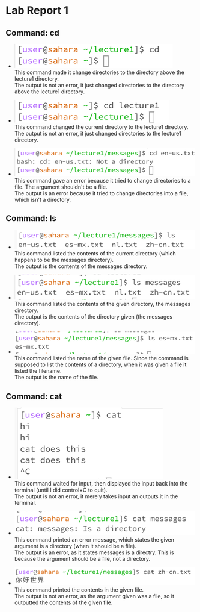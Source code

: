 # Lab Report 1

## Command: cd
- ![Image](Screenshot%202023-10-02%20125930.png)  
This command made it change directories to the directory above the lecture1 directory.    
The output is not an error, it just changed directories to the directory above the lecture1 directory.  


- ![Image](Screenshot%202023-10-02-1.png)  
This command changed the current directory to the lecture1 directory.  
The output is not an error, it just changed directories to the lecture1 directory.     


- ![Image](Screenshot%202023-10-02-2.png)  
This command gave an error because it tried to change directories to a file. The argument shouldn't be a file.  
The output is an error because it tried to change directories into a file, which isn't a directory.  


## Command: ls
- ![Image](https://github.com/hillarychang/cse15l-lab-reports/blob/main/Screenshot%202023-10-02-3.png)  
This command listed the contents of the current directory (which happens to be the messages directory).   
The output is the contents of the messages directory.  


- ![Image](https://github.com/hillarychang/cse15l-lab-reports/blob/main/Screenshot%202023-10-02-5.png)  
This command listed the contents of the given directory, the messages directory.  
The output is the contents of the directory given (the messages directory).  


- ![Image](https://github.com/hillarychang/cse15l-lab-reports/blob/main/Screenshot%202023-10-02-6.png)  
This command listed the name of the given file. Since the command is supposed to list the contents of a directory, when it was given a file it listed the filename.  
The output is the name of the file.  


## Command: cat
- ![Image](https://github.com/hillarychang/cse15l-lab-reports/blob/main/Screenshot%202023-10-02%20134222.png)  
This command waited for input, then displayed the input back into the terminal (until I did control+C to quit).  
The output is not an error, it merely takes input an outputs it in the terminal.  

- ![Image](https://github.com/hillarychang/cse15l-lab-reports/blob/main/Screenshot%202023-10-02-8131654.png)  
This command printed an error message, which states the given argument is a directory (when it should be a file).  
The output is an error, as it states messages is a directry. This is because the argument should be a file, not a directory.

- ![Image](https://github.com/hillarychang/cse15l-lab-reports/blob/main/Screenshot%202023-10-02-7131628.png)  
This command printed the contents in the given file.  
The output is not an error, as the argument given was a file, so it outputted the contents of the given file.
